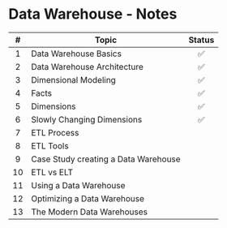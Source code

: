 # Data Warehouse - Notes

|  #  | Topic                                | Status |
| :-: | ------------------------------------ | :----: |
|  1  | Data Warehouse Basics                |   ✅   |
|  2  | Data Warehouse Architecture          |   ✅   |
|  3  | Dimensional Modeling                 |   ✅   |
|  4  | Facts                                |   ✅   |
|  5  | Dimensions                           |   ✅   |
|  6  | Slowly Changing Dimensions           |   ✅   |
|  7  | ETL Process                          |        |
|  8  | ETL Tools                            |        |
|  9  | Case Study creating a Data Warehouse |        |
| 10  | ETL vs ELT                           |        |
| 11  | Using a Data Warehouse               |        |
| 12  | Optimizing a Data Warehouse          |        |
| 13  | The Modern Data Warehouses           |        |
